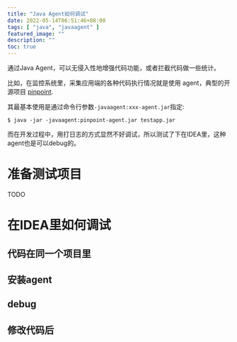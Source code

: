 ```yaml
---
title: "Java Agent如何调试"
date: 2022-05-14T06:51:46+08:00
tags: [ "java", "javaagent" ]
featured_image: ""
description: ""
toc: true
---
```


通过Java Agent，可以无侵入性地增强代码功能，或者拦截代码做一些统计。

比如，在监控系统里，采集应用端的各种代码执行情况就是使用 agent，典型的开源项目 [pinpoint](https://pinpoint-apm.gitbook.io/pinpoint/).

其最基本使用是通过命令行参数`-javaagent:xxx-agent.jar`指定:

```shell
$ java -jar -javaagent:pinpoint-agent.jar testapp.jar
```

而在开发过程中，用打日志的方式显然不好调试，所以测试了下在IDEA里，这种agent也是可以debug的。

# 准备测试项目

TODO

# 在IDEA里如何调试

## 代码在同一个项目里

## 安装agent

## debug

## 修改代码后


